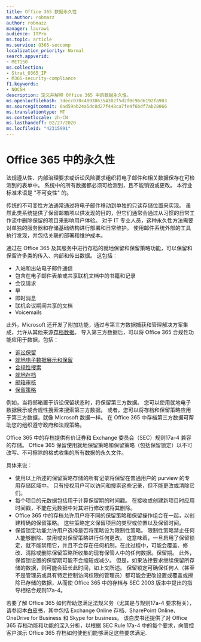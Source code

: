 ```yaml
---
title: Office 365 数据永久性
ms.author: robmazz
author: robmazz
manager: laurawi
audience: ITPro
ms.topic: article
ms.service: O365-seccomp
localization_priority: Normal
search.appverid:
- MET150
ms.collection:
- Strat_O365_IP
- M365-security-compliance
f1.keywords:
- NOCSH
description: 定义并解释 Office 365 中的数据永久性。
ms.openlocfilehash: 3decc070c480306354382f5d2f0c96d6192fa903
ms.sourcegitcommit: 6ad59ab24a5dc8d27f448ca7fe4f6bdf7ab28066
ms.translationtype: MT
ms.contentlocale: zh-CN
ms.lasthandoff: 02/27/2020
ms.locfileid: "42315991"
---
```

# <a name="immutability-in-office-365"></a>Office 365 中的永久性

法规遵从性、内部治理要求或诉讼风险要求组织将电子邮件和相关数据保存在可检测到的表单中。 系统中的所有数据都必须可检测到，且不能销毁或更改。 本行业标准术语是 "不可变性" 的。

传统的不可变性方法通常通过将电子邮件移动到单独的只读存储位置来实现。 虽然此类系统提供了保留邮箱项以供发现的目的，但它们通常会通过从习惯的日常工作流中删除保留的项目来影响用户体验。 对于 IT 专业人员，这种永久性方法需要对单独的服务器和存储基础结构进行部署和日常维护。 使用邮件系统外部的工具执行发现，并包括关联的部署和维护成本。

通过在 Office 365 及其服务中进行存档的就地保留和保留策略功能，可以保留和保留许多类的传入、内部和传出数据。 这包括：

- 入站和出站电子邮件通信
- 包含在电子邮件表单或共享联机文档中的书籍和记录
- 会议请求
- 早
- 即时消息
- 联机会议期间共享的文档
- Voicemails

此外，Microsoft 还开发了附加功能，通过与第三方数据捕获和管理解决方案集成，允许从其他来源[存档数据](https://support.office.com/article/Archiving-third-party-data-in-Office-365-0ce338d5-3666-4a18-86ab-c6910ff408cc)。 导入第三方数据后，可以将 Office 365 合规性功能应用于数据，包括：

- [诉讼保留](https://docs.microsoft.com/microsoft-365/compliance/create-a-litigation-hold)
- [就地电子数据展示和保留](https://docs.microsoft.com/microsoft-365/compliance/manage-legal-investigations)
- [合规性搜索](https://docs.microsoft.com/microsoft-365/compliance/search-for-content)
- [就地存档](https://docs.microsoft.com/microsoft-365/compliance/enable-archive-mailboxes)
- [邮箱审核](https://docs.microsoft.com/microsoft-365/compliance/enable-mailbox-auditing)
- [保留策略](https://docs.microsoft.com/microsoft-365/compliance/retention-policies)

例如，当将邮箱置于诉讼保留状态时，将保留第三方数据。 您可以使用就地电子数据展示或合规性搜索来搜索第三方数据。 或者，您可以将存档和保留策略应用于第三方数据，就像 Microsoft 数据一样。 在 Office 365 中存档第三方数据可帮助您的组织遵守政府和法规策略。

Office 365 中的存档提供有价证券和 Exchange 委员会（SEC）规则17a-4 兼容的存储。 Office 365 保留使用就地保留策略和保留策略（包括保留锁定）以不可改写、不可擦除的格式收集的所有数据的永久文件。

具体来说：

- 使用以上所述的保留策略存储的所有记录将保留在普通用户的 purview 的专用存储区域中。 只有授权用户可以访问和搜索这些记录，但不能更改或清除它们。
- 每个项目的元数据包括用于计算保留期的时间戳。 在接收或创建新项目时应用时间戳，不能在元数据中对其进行修改或将其删除。
- Office 365 中的存档允许用户将不同的保留策略和保留操作组合在一起，以创建精确的保留策略。 这些策略定义保留项目的类型或位置以及保留时间。
- 保留锁定功能允许用户选择是否将策略设为限制性策略。 限制性策略禁止任何人能够删除、禁用或对保留策略进行任何更改。 这意味着，一旦启用了保留锁定，就不能禁用它，并且不会存在任何机制，在此过程中，可能会覆盖、修改、清除或删除保留策略所收集的现有保管人中的任何数据。保留期。 此外，保留锁设置的保留期可能不会缩短或减少。 但是，如果法律要求继续保留所存储的数据，则可能会延长此时间，如上文所述。 保留锁定可确保任何人（甚至不是管理员或具有特定控制访问权限的管理员）都可能会更改设置或覆盖或擦除已存储的数据，从而使 Office 365 中的存档与 SEC 2003 版本中提出的指导相结合规则17a-4。

若要了解 Office 365 如何帮助您满足法规义务（尤其是与规则17a-4 要求相关），请参阅本[白皮书](https://go.microsoft.com/fwlink/?linkid=830440)，其中包括 Exchange Online 存档、SharePoint Online、OneDrive for Business 和 Skype for business。 该白皮书还提供了对 Office 365 存档功能和功能的深入分析，以根据 SEC Rule 17a-4 中的每个要求，向管控客户演示 Office 365 存档如何使他们能够满足这些要求满足.
